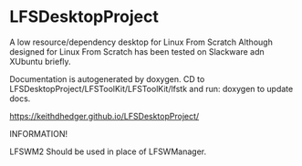 # LFSDesktopProject
A low resource/dependency desktop for Linux From Scratch
Although designed for Linux From Scratch has been tested on Slackware adn XUbuntu briefly.

Documentation is autogenerated by doxygen.
CD to LFSDesktopProject/LFSToolKit/LFSToolKit/lfstk and run:
doxygen
to update docs.

https://keithdhedger.github.io/LFSDesktopProject/

INFORMATION!

LFSWM2 Should be used in place of LFSWManager.